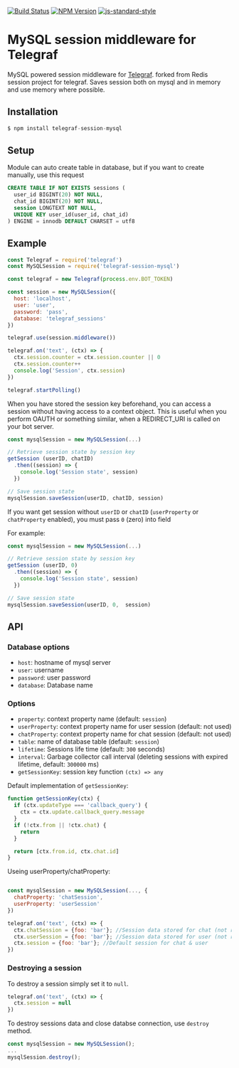 [![Build Status](https://travis-ci.org/hnaderi/telegraf-session-mysql.svg?branch=master)](https://travis-ci.org/hnaderi/telegraf-session-mysql)
[![NPM Version](https://img.shields.io/npm/v/telegraf-session-mysql.svg?style=flat-square)](https://www.npmjs.com/package/telegraf-session-mysql)
[![js-standard-style](https://img.shields.io/badge/code%20style-standard-brightgreen.svg?style=flat-square)](http://standardjs.com/)

# MySQL session middleware for Telegraf

MySQL powered session middleware for [Telegraf](https://github.com/telegraf/telegraf). forked from Redis session project for telegraf.
Saves session both on mysql and in memory and use memory where possible.

## Installation

```js
$ npm install telegraf-session-mysql
```
## Setup

Module can auto create table in database, but if you want to create manually, use this request

```SQL
CREATE TABLE IF NOT EXISTS sessions (
  user_id BIGINT(20) NOT NULL,
  chat_id BIGINT(20) NOT NULL,
  session LONGTEXT NOT NULL,
  UNIQUE KEY user_id(user_id, chat_id)
) ENGINE = innodb DEFAULT CHARSET = utf8
```

## Example

```js
const Telegraf = require('telegraf')
const MySQLSession = require('telegraf-session-mysql')

const telegraf = new Telegraf(process.env.BOT_TOKEN)

const session = new MySQLSession({
  host: 'localhost',
  user: 'user',
  password: 'pass',
  database: 'telegraf_sessions'
})

telegraf.use(session.middleware())

telegraf.on('text', (ctx) => {
  ctx.session.counter = ctx.session.counter || 0
  ctx.session.counter++
  console.log('Session', ctx.session)
})

telegraf.startPolling()
```

When you have stored the session key beforehand, you can access a
session without having access to a context object. This is useful when
you perform OAUTH or something similar, when a REDIRECT_URI is called
on your bot server.

```js
const mysqlSession = new MySQLSession(...)

// Retrieve session state by session key
getSession (userID, chatID)
  .then((session) => {
    console.log('Session state', session)
  })

// Save session state
mysqlSession.saveSession(userID, chatID, session)
```

If you want get session without `userID` or `chatID` (`userProperty` or `chatProperty` enabled), you must pass `0` (zero) into field

For example:

```js
const mysqlSession = new MySQLSession(...)

// Retrieve session state by session key
getSession (userID, 0)
  .then((session) => {
    console.log('Session state', session)
  })

// Save session state
mysqlSession.saveSession(userID, 0,  session)
```

## API

### Database options 

* `host`:  hostname of mysql server
* `user`: username
* `password`: user password
* `database`:  Database name

### Options

* `property`: context property name (default: `session`)
* `userProperty`: context property name for user session (default: not used)
* `chatProperty`: context property name for chat session (default: not used)
* `table`: name of database table (default: `session`)
* `lifetime`: Sessions life time (default: `300` seconds)
* `interval`: Garbage collector call interval (deleting sessions with expired lifetime, default: `300000` ms)
* `getSessionKey`: session key function `(ctx) => any`
  
Default implementation of `getSessionKey`:

```js
function getSessionKey(ctx) {
  if (ctx.updateType === 'callback_query') {
    ctx = ctx.update.callback_query.message
  }
  if (!ctx.from || !ctx.chat) {
    return
  }

  return [ctx.from.id, ctx.chat.id]
}
```

Useing userProperty/chatProperty:

```js

const mysqlSession = new MySQLSession(..., {
  chatProperty: 'chatSession',
  userProperty: 'userSession'
})

telegraf.on('text', (ctx) => {
  ctx.chatSession = {foo: 'bar'}; //Session data stored for chat (not related to user)
  ctx.userSession = {foo: 'bar'}; //Session data stored for user (not related to chat)
  ctx.session = {foo: 'bar'}; //Default session for chat & user
})
```

### Destroying a session

To destroy a session simply set it to `null`.

```js
telegraf.on('text', (ctx) => {
  ctx.session = null
})
```

To destroy sessions data and close databse connection, use `destroy` method.

```js
const mysqlSession = new MySQLSession();
...
mysqlSession.destroy();
```
